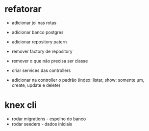 # refatorar

- adicionar joi nas rotas
- adicionar banco postgres
- adicionar repository patern
- remover factory de repository
- remover o que não precisa ser classe

- criar services das controllers
- adicionar na controller o padrão (index: listar, show: somente um, create, update e delete)

# knex cli

- rodar migrations - espelho do banco
- rodar seeders - dados iniciais
